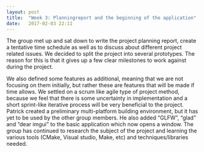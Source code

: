 ```yaml
---
layout: post
title:  "Week 3: Planningreport and the beginning of the application"
date:   2017-02-03 22:11
---
```


The group met up and sat down to write the project planning report, create a tentative time schedule as well as to discuss about different project related issues. We decided to split the project into several prototypes. The reason for this is that it gives up a few clear milestones to work against during the project. 

We also defined some features as additional, meaning that we are not focusing on them initially, but rather these are features that will be made if time allows. We settled on a scrum like agile type of project method, because we feel that there is some uncertainty in implementation and a short sprint-like iterative process will be very beneficial to the project.
Patrick created a preliminary multi-platform building environment, but it has yet to be used by the other group members. He also added “GLFW”, “glad” and “dear imgui” to the basic application which now opens a window. The group has continued to research the subject of the project and learning the various tools (CMake, Visual studio, Make, etc) and techniques/libraries needed.
